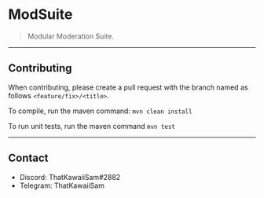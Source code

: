 # ModSuite
> Modular Moderation Suite.

---

## Contributing
When contributing, please create a pull request with the branch named as follows ``<feature/fix>/<title>``.

To compile, run the maven command: ``mvn clean install``

To run unit tests, run the maven command ``mvn test``

---

## Contact

- Discord: ThatKawaiiSam#2882
- Telegram: ThatKawaiiSam
 